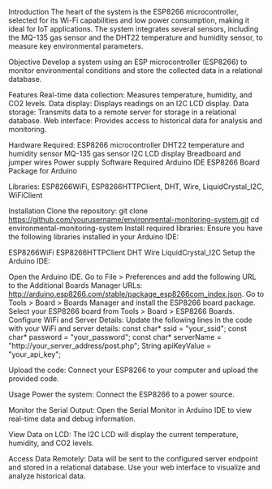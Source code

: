 Introduction
The heart of the system is the ESP8266 microcontroller, selected for its Wi-Fi capabilities and low power consumption, making it ideal for IoT applications. The system integrates several sensors, including the MQ-135 gas sensor and the DHT22 temperature and humidity sensor, to measure key environmental parameters.

Objective
Develop a system using an ESP microcontroller (ESP8266) to monitor environmental conditions and store the collected data in a relational database.

Features
Real-time data collection: Measures temperature, humidity, and CO2 levels.
Data display: Displays readings on an I2C LCD display.
Data storage: Transmits data to a remote server for storage in a relational database.
Web interface: Provides access to historical data for analysis and monitoring.

Hardware Required:
ESP8266 microcontroller
DHT22 temperature and humidity sensor
MQ-135 gas sensor
I2C LCD display
Breadboard and jumper wires
Power supply
Software Required
Arduino IDE
ESP8266 Board Package for Arduino

Libraries: ESP8266WiFi, ESP8266HTTPClient, DHT, Wire, LiquidCrystal_I2C, WiFiClient

Installation
Clone the repository:
git clone https://github.com/yourusername/environmental-monitoring-system.git
cd environmental-monitoring-system
Install required libraries:
Ensure you have the following libraries installed in your Arduino IDE:

ESP8266WiFi
ESP8266HTTPClient
DHT
Wire
LiquidCrystal_I2C
Setup the Arduino IDE:

Open the Arduino IDE.
Go to File > Preferences and add the following URL to the Additional Boards Manager URLs: http://arduino.esp8266.com/stable/package_esp8266com_index.json.
Go to Tools > Board > Boards Manager and install the ESP8266 board package.
Select your ESP8266 board from Tools > Board > ESP8266 Boards.
Configure WiFi and Server Details:
Update the following lines in the code with your WiFi and server details:
const char* ssid = "your_ssid";
const char* password = "your_password";
const char* serverName = "http://your_server_address/post.php";
String apiKeyValue = "your_api_key";

Upload the code:
Connect your ESP8266 to your computer and upload the provided code.

Usage
Power the system:
Connect the ESP8266 to a power source.

Monitor the Serial Output:
Open the Serial Monitor in Arduino IDE to view real-time data and debug information.

View Data on LCD:
The I2C LCD will display the current temperature, humidity, and CO2 levels.

Access Data Remotely:
Data will be sent to the configured server endpoint and stored in a relational database. Use your web interface to visualize and analyze historical data.
